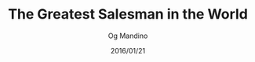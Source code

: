 ---
date: "2016/01/21"
title: "The Greatest Salesman in the World"
author: "Og Mandino"
category: "Mindset"
cover: "./images/the_greatest_saleman.jpg"
link: "https://a.co/d/05hZxYmD"
status: "completed"
---
